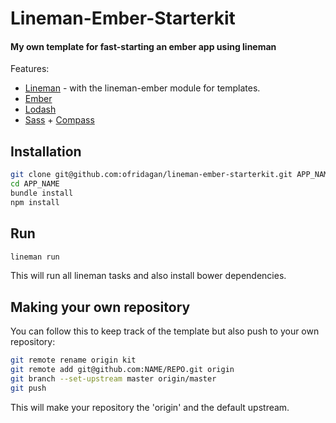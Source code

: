 Lineman-Ember-Starterkit
=========
#### My own template for fast-starting an ember app using lineman


Features:
* [Lineman] - with the lineman-ember module for templates.
* [Ember]
* [Lodash]
* [Sass] + [Compass]

Installation
--------------
```sh
git clone git@github.com:ofridagan/lineman-ember-starterkit.git APP_NAME
cd APP_NAME
bundle install
npm install
```

Run
----
```sh
lineman run
```
This will run all lineman tasks and also install bower dependencies.

Making your own repository
--------------------------
You can follow this to keep track of the template but also push to your own repository:
```sh
git remote rename origin kit
git remote add git@github.com:NAME/REPO.git origin
git branch --set-upstream master origin/master
git push
```
This will make your repository the 'origin' and the default upstream.


[Lineman]:http://linemanjs.com/
[Ember]:http://emberjs.com/
[Lodash]:http://lodash.com/
[Sass]:http://sass-lang.com/
[Compass]:http://compass-style.org/
